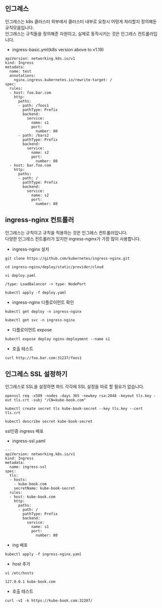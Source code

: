 ## 인그레스
인그레스는 k8s 클러스터 외부에서 클러스터 내부로 요청시 어떵게 처리할지 정의해둔 규칙모음입니다.  
인그레스는 규칙들을 정의해준 자원이고, 실제로 동작시키는 것은 인그레스 컨트롤러입니다. 
- ingress-basic.yml(k8s version above to v1.19)
```
apiVersion: networking.k8s.io/v1
kind: Ingress
metadata:
  name: test
  annotations:
    nginx.ingress.kubernetes.io/rewrite-target: /
spec:
  rules:
  - host: foo.bar.com
    http:
      paths:
      - path: /foos1
        pathType: Prefix
        backend:
          service:
            name: s1
            port:
              number: 80
      - path: /bars2
        pathType: Prefix
        backend:
          service:
            name: s2
            port:
              number: 80
  - host: bar.foo.com
    http:
      paths:
      - path: /
        pathType: Prefix
        backend:
          service:
            name: s2
            port:
              number: 80
```
## ingress-nginx 컨트롤러
인그레스는 규칙이고 규칙을 적용하는 것은 인그레스 컨트롤러입니다.  
다양한 인그레스 컨트롤러가 있지만 ingress-nginx가 가장 많이 사용합니다.  
- ingress-nginx 설치
```
git clone https://github.com/kubernetes/ingress-nginx.git

cd ingress-nginx/deploy/static/provider/cloud

vi deploy.yaml

/type: LoadBalancer -> type: NodePort

kubectl apply -f deploy.yaml
```
- ingress-nginx 디플로이먼트 확인
```
kubectl get deploy -n ingress-nginx

kubectl get svc -n ingress-nginx
```
- 디플로이먼트 expose
```
kubectl expose deploy nginx-deployment --name s1
```
- 호출 테스트
```
curl http://foo.bar.com:31237/foos1
```

## 인그레스 SSL 설정하기
인그레스로 SSL을 설정하면 파드 각각에 SSL 설정을 따로 할 필요가 없습니다.  
```
openssl req -x509 -nodes -days 365 -newkey rsa:2048 -keyout tls.key -out tls.crt -subj "/CN=kube-book.com"

kubectl create secret tls kube-book-secret --key tls.key --cert tls.crt

kubectl describe secret kube-book-secret
```
  
ssl인증 ingress 배포
- ingress-ssl.yaml
```
---
apiVersion: networking.k8s.io/v1
kind: Ingress
metadata:
  name: ingress-ssl
spec:
  tls:
  - hosts:
    - kube-book.com
    secretName: kube-book-secret
  rules:
  - host: kube-book.com
    http:
      paths:
      - path: /
        pathType: Prefix
        backend:
          service:
            name: s1
            port: 
              number: 80
```

- ing 배포
```
kubectl apply -f ingress-nginx.yaml
```

- host 추가
```
vi /etc/hosts

127.0.0.1 kube-book.com
```

- 호출 테스트
```
curl -vI -k https://kube-book.com:32207/
```
